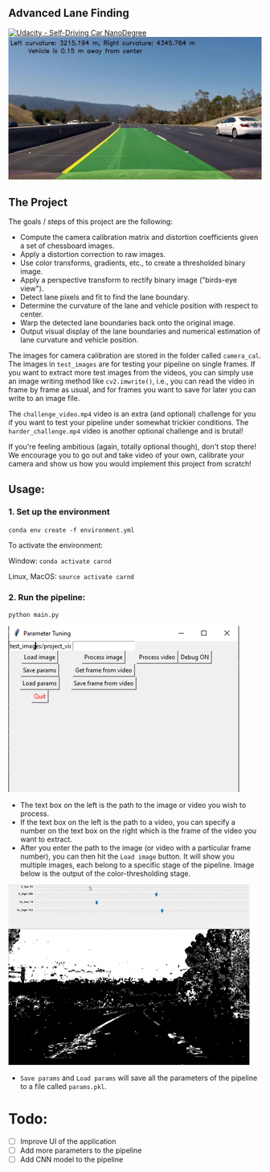 ## Advanced Lane Finding
[![Udacity - Self-Driving Car NanoDegree](https://s3.amazonaws.com/udacity-sdc/github/shield-carnd.svg)](http://www.udacity.com/drive)
![](output_images/project_video_frame_233.jpg)

The Project
---

The goals / steps of this project are the following:

* Compute the camera calibration matrix and distortion coefficients given a set of chessboard images.
* Apply a distortion correction to raw images.
* Use color transforms, gradients, etc., to create a thresholded binary image.
* Apply a perspective transform to rectify binary image ("birds-eye view").
* Detect lane pixels and fit to find the lane boundary.
* Determine the curvature of the lane and vehicle position with respect to center.
* Warp the detected lane boundaries back onto the original image.
* Output visual display of the lane boundaries and numerical estimation of lane curvature and vehicle position.

The images for camera calibration are stored in the folder called `camera_cal`.  The images in `test_images` are for testing your pipeline on single frames.  If you want to extract more test images from the videos, you can simply use an image writing method like `cv2.imwrite()`, i.e., you can read the video in frame by frame as usual, and for frames you want to save for later you can write to an image file.  

The `challenge_video.mp4` video is an extra (and optional) challenge for you if you want to test your pipeline under somewhat trickier conditions.  The `harder_challenge.mp4` video is another optional challenge and is brutal!

If you're feeling ambitious (again, totally optional though), don't stop there!  We encourage you to go out and take video of your own, calibrate your camera and show us how you would implement this project from scratch!

## Usage:

### 1. Set up the environment 
`conda env create -f environment.yml`

To activate the environment:

Window: `conda activate carnd`

Linux, MacOS: `source activate carnd`

### 2. Run the pipeline:
```bash
python main.py
```
![](example_images/tool.png)

- The text box on the left is the path to the image or video you wish to process.
- If the text box on the left is the path to a video, you can specify a number on the text box on the right which is the frame of the video you want to extract.
- After you enter the path to the image (or video with a particular frame number), you can then hit the `Load image` button. It will show you multiple images, each belong to a specific stage of the pipeline. Image below is the output of the color-thresholding stage.

![example of fine tuning](example_images/finetuning.gif)

- `Save params` and `Load params` will save all the parameters of the pipeline to a file called `params.pkl`.

# Todo:
- [ ] Improve UI of the application
- [ ] Add more parameters to the pipeline
- [ ] Add CNN model to the pipeline
